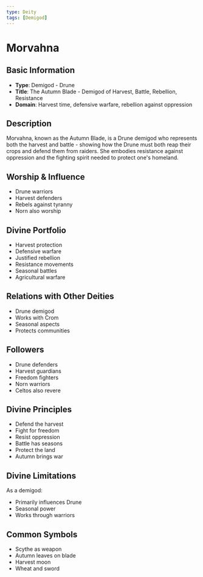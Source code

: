 ```yaml
---
type: Deity
tags: [Demigod]
---
```


# Morvahna

## Basic Information
- **Type**: Demigod - Drune
- **Title**: The Autumn Blade - Demigod of Harvest, Battle, Rebellion, Resistance
- **Domain**: Harvest time, defensive warfare, rebellion against oppression

## Description
Morvahna, known as the Autumn Blade, is a Drune demigod who represents both the harvest and battle - showing how the Drune must both reap their crops and defend them from raiders. She embodies resistance against oppression and the fighting spirit needed to protect one's homeland.

## Worship & Influence
- Drune warriors
- Harvest defenders
- Rebels against tyranny
- Norn also worship

## Divine Portfolio
- Harvest protection
- Defensive warfare
- Justified rebellion
- Resistance movements
- Seasonal battles
- Agricultural warfare

## Relations with Other Deities
- Drune demigod
- Works with Crom
- Seasonal aspects
- Protects communities

## Followers
- Drune defenders
- Harvest guardians
- Freedom fighters
- Norn warriors
- Celtos also revere

## Divine Principles
- Defend the harvest
- Fight for freedom
- Resist oppression
- Battle has seasons
- Protect the land
- Autumn brings war

## Divine Limitations
As a demigod:
- Primarily influences Drune
- Seasonal power
- Works through warriors

## Common Symbols
- Scythe as weapon
- Autumn leaves on blade
- Harvest moon
- Wheat and sword
